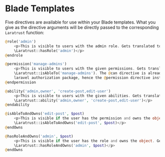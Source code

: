 # Blade Templates

Five directives are available for use within your Blade templates. What you give as the directive arguments will be directly passed to the corresponding `Laratrust` function:

```php
@role('admin')
    <p>This is visible to users with the admin role. Gets translated to
    \Laratrust::hasRole('admin')</p>
@endrole

@permission('manage-admins')
    <p>This is visible to users with the given permissions. Gets translated to
    \Laratrust::isAbleTo('manage-admins'). The @can directive is already taken by core
    laravel authorization package, hence the @permission directive instead.</p>
@endpermission

@ability('admin,owner', 'create-post,edit-user')
    <p>This is visible to users with the given abilities. Gets translated to
    \Laratrust::ability('admin,owner', 'create-post,edit-user')</p>
@endability

@isAbleToAndOwns('edit-post', $post)
    <p>This is visible if the user has the permission and owns the object. Gets translated to
    \Laratrust::isAbleToAndOwns('edit-post', $post)</p>
@endOwns

@hasRoleAndOwns('admin', $post)
    <p>This is visible if the user has the role and owns the object. Gets translated to
    \Laratrust::hasRoleAndOwns('admin', $post)</p>
@endOwns
```

